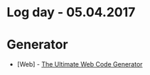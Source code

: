 # Log day - 05.04.2017

# Generator

- [Web] - [The Ultimate Web Code Generator](https://webcode.tools/)
